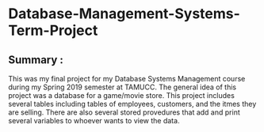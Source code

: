 # Database-Management-Systems-Term-Project
## Summary :  
This was my final project for my Database Systems Management course during my Spring 2019 semester at TAMUCC.
The general idea of this project was a database for a game/movie store. This project includes several tables 
including tables of employees, customers, and the itmes they are selling.
There are also several stored provedures that add and print several variables to whoever wants to view the data.
